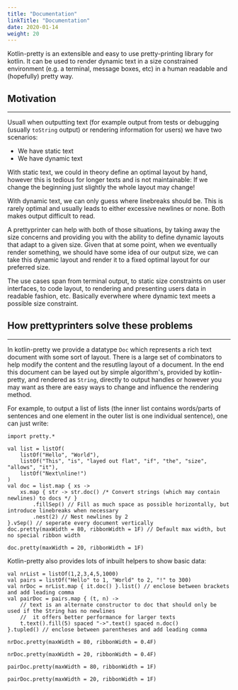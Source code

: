 ```yaml
---
title: "Documentation"
linkTitle: "Documentation"
date: 2020-01-14
weight: 20
---
```


Kotlin-pretty is an extensible and easy to use pretty-printing library for kotlin. It can be used to render dynamic text in a size constrained environment (e.g. a terminal, message boxes, etc) in a human readable and (hopefully) pretty way.

## Motivation
---

Usuall when outputting text (for example output from tests or debugging (usually `toString` output) or rendering information for users) we have two scenarios:
- We have static text
- We have dynamic text

With static text, we could in theory define an optimal layout by hand, however this is tedious for longer texts and is not maintainable: If we change the beginning just slightly the whole layout may change!

With dynamic text, we can only guess where linebreaks should be. This is rarely optimal and usually leads to either excessive newlines or none. Both makes output difficult to read.

A prettyprinter can help with both of those situations, by taking away the size concerns and providing you with the ability to define dynamic layouts that adapt to a given size. Given that at some point, when we eventually render something, we should have some idea of our output size, we can take this dynamic layout and render it to a fixed optimal layout for our preferred size.

The use cases span from terminal output, to static size constraints on user interfaces, to code layout, to rendering and presenting users data in readable fashion, etc. Basically everwhere where dynamic text meets a possible size constraint.

## How prettyprinters solve these problems
---

In kotlin-pretty we provide a datatype `Doc` which represents a rich text document with some sort of layout. There is a large set of combinators to help modify the content and the resutling layout of a document. In the end this document can be layed out by simple algorithm's, provided by kotlin-pretty, and rendered as `String`, directly to output handles or however you may want as there are easy ways to change and influence the rendering method.

For example, to output a list of lists (the inner list contains words/parts of sentences and one element in the outer list is one individual sentence), one can just write:
```kotlin:ank
import pretty.*

val list = listOf(
    listOf("Hello", "World"),
    listOf("This", "is", "layed out flat", "if", "the", "size", "allows", "it"),
    listOf("Next\nline!")
)
val doc = list.map { xs ->
    xs.map { str -> str.doc() /* Convert strings (which may contain newlines) to docs */ }
        .fillSep() // Fill as much space as possible horizontally, but introduce linebreaks when necessary
        .nest(2) // Nest newlines by 2
}.vSep() // seperate every document vertically
doc.pretty(maxWidth = 80, ribbonWidth = 1F) // Default max width, but no special ribbon width
```
```kotlin:ank
doc.pretty(maxWidth = 20, ribbonWidth = 1F)
```

Kotlin-pretty also provides lots of inbuilt helpers to show basic data:
```kotlin:ank:silent
val nrList = listOf(1,2,3,4,5,1000)
val pairs = listOf("Hello" to 1, "World" to 2, "!" to 300)
val nrDoc = nrList.map { it.doc() }.list() // enclose between brackets and add leading comma
val pairDoc = pairs.map { (t, n) ->
    // text is an alternate constructor to doc that should only be used if the String has no newlines
    //  it offers better performance for larger texts
    t.text().fill(5) spaced "->".text() spaced n.doc()
}.tupled() // enclose between parentheses and add leading comma
```
```kotlin:ank
nrDoc.pretty(maxWidth = 80, ribbonWidth = 0.4F)
```
```kotlin:ank
nrDoc.pretty(maxWidth = 20, ribbonWidth = 0.4F)
```
```kotlin:ank
pairDoc.pretty(maxWidth = 80, ribbonWidth = 1F)
```
```kotlin:ank
pairDoc.pretty(maxWidth = 20, ribbonWidth = 1F)
```

